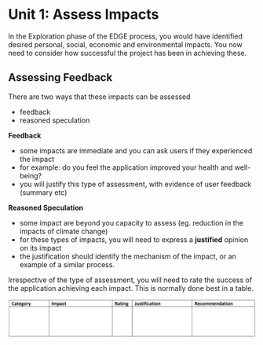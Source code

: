 # Unit 1: Assess Impacts

In the Exploration phase of the EDGE process, you would have identified desired personal, social, economic and environmental impacts. You now need to consider how successful the project has been in achieving these. 

## Assessing Feedback
There are two ways that these impacts can be assessed
- feedback
- reasoned speculation

**Feedback**   
- some impacts are immediate and you can ask users if they experienced the impact
- for example: do you feel the application improved your health and well-being?
- you will justify this type of assessment, with evidence of user feedback (summary etc)

**Reasoned Speculation**
- some impact are beyond you capacity to assess (eg. reduction in the impacts of climate change)
- for these types of impacts, you will need to express a **justified** opinion on its impact
- the justification should identify the mechanism of the impact, or an example of a similar process.
    
Irrespective of the type of assessment, you will need to rate the success of the application achieving each impact. This is normally done best in a table.

![Impacts Assessment Table](../assets/impacts_eval.png)
